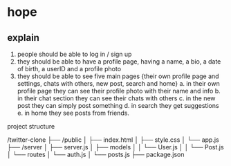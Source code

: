# hope
explain
---------------------------------------------------
1. people should be able to log in / sign up
2. they should be able to have a profile page, having a name, a bio, a date of birth, a userID and a profile photo
3. they should be able to see five main pages {their own profile page and settings, chats with others, new post, search and home}
   a. in their own profile page they can see their profile photo with their name and info
   b. in their chat section they can see their chats with others
   c. in the new post they can simply post something
   d. in search they get suggestions
   e. in home they see posts from friends.


project structure

/twitter-clone
  ├── /public
  │   ├── index.html
  │   ├── style.css
  │   └── app.js
  ├── /server
  │   ├── server.js
  │   ├── models
  │   │   └── User.js
  │   │   └── Post.js
  │   └── routes
  │       └── auth.js
  │       └── posts.js
  ├── package.json
